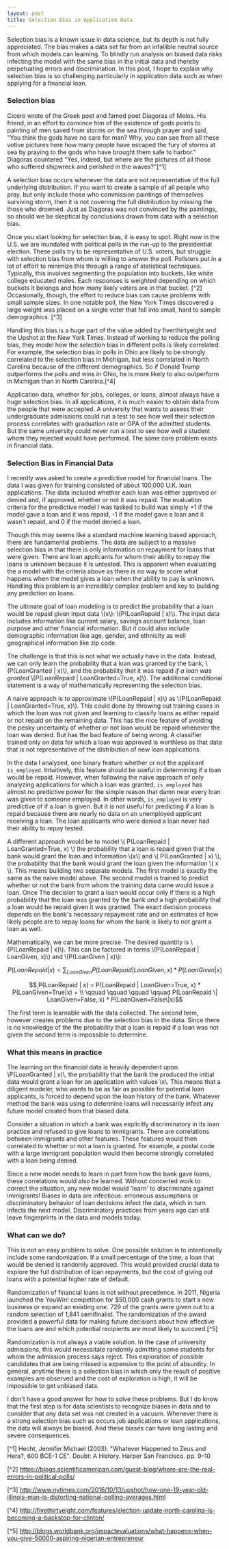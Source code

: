 ```yaml
---
layout: post
title: Selection Bias in Application Data
---
```



Selection bias is a known issue in data science, but its depth is not fully appreciated. The bias makes a data set far from an infallible neutral source from which models can learning. To blindly run analysis on biased data risks infecting the model with the same bias in the initial data and thereby perpetuating errors and discrimination. In this post, I hope to explain why selection bias is so challenging particularly in application data such as when applying for a financial loan.

### Selection bias
Cicero wrote of the Greek poet and famed poet Diagoras of Melos. His friend, in an effort to convince him of the existence of gods points to painting of men saved from storms on the sea through prayer and said, "You think the gods have no care for man? Why, you can see from all these votive pictures here how many people have escaped the fury of storms at sea by praying to the gods who have brought them safe to harbor."   Diagoras countered "Yes, indeed, but where are the pictures of all those who suffered shipwreck and perished in the waves?"[^1]

A selection bias occurs whenever the data are not representative of the full underlying distribution. If you want to create a sample of all people who pray, but only include those who commission paintings of themselves surviving storm, then it is  not covering the full distribution by missing the those who drowned. Just as Diagoras was not convinced by the paintings, so should we be skeptical by conclusions drawn from data with a selection bias.

Once you start looking for selection bias, it is easy to spot. Right now in the U.S. we are inundated with political polls in the run-up to the presidential election. These polls try to be representative of U.S. voters, but struggle with selection bias from whom is willing to answer the poll. Pollsters put in a lot of effort to minimize this through a range of statistical techniques. Typically, this involves segmenting the population into buckets, like white college educated males. Each responses is weighted depending on which buckets it belongs and how many likely voters are in that bucket. [^2] Occasionally, though, the effort to reduce bias can cause problems with small sample sizes. In one notable poll, the New York Times discovered a large weight was placed on a single voter that fell into small, hard to sample demographics. [^3]

Handling this bias is a huge part of the value added by fiverthirtyeight and the Upshot at the New York Times. Instead of working to reduce the polling bias, they model how the selection bias in different polls is likely correlated. For example, the selection bias in polls in Ohio are likely to be strongly correlated to the selection bias in Michigan, but less correlated in North Carolina because of the different demographics. So if Donald Trump outperforms the polls and wins in Ohio, he is more likely to also outperform in Michigan than in North Carolina.[^4]

Application data, whether for jobs, colleges, or loans, almost always have a huge selection bias. In all applications, it is much easier to obtain data from the people that were accepted. A university that wants to assess their undergraduate admissions could run a test to see how well their selection process correlates with graduation rate or GPA of the admitted students. But the same university could never run a test to see how well a student whom they rejected would have performed. The same core problem exists in financial data.

### Selection Bias in Financial Data
I recently was asked to create a predictive model for financial loans. The data I was given for training consisted of about 100,000 U.K. loan applications. The data included whether each loan was either approved or denied and, if approved, whether or not it was repaid. The evaluation criteria for the predictive model I was tasked to build was simply +1 if the model gave a loan and it was repaid, -1 if the model gave a loan and it wasn't repaid, and 0 if the model denied a loan.

Though this may seems like a standard machine learning based approach, there are fundamental problems. The data are subject to a massive selection bias in that there is only information on repayment for loans that were given. There are loan applicants for whom their ability to repay the loans is unknown because it is untested. This is apparent when evaluating the a model with the criteria above as there is no way to score what happens when the model gives a loan when the ability to pay is unknown. Handling this problem is an incredibly complex problem and key to building any prediction on loans.

The ultimate goal of loan modeling is to predict the probability that a loan would be repaid given input data \\(x\\): \\(P(LoanRepaid \| x)\\). The input data includes information like current salary, savings account balance, loan purpose and other financial information. But it could also include demographic information like age, gender, and ethnicity as well geographical information like zip code.

The challenge is that this is not what we actually have in the data. Instead, we can only learn the probability that a loan was granted by the bank, \\(P(LoanGranted \| x)\\), and the probability that it was repaid _if a loan was granted_ \\(P(LoanRepaid \| LoanGranted=True, x)\\). The additional conditional statement is a way of mathematically representing the selection bias.

A naive approach is to approximate \\(P(LoanRepaid \| x)\\) as \\(P(LoanRepaid \| LoanGranted=True, x)\\). This could done by throwing out training cases in which the loan was not given and learning to classify loans as either repaid or not repaid on the remaining data. This has the nice feature of avoiding the pesky uncertainty of whether or not loan would be repaid whenever the loan was denied. But has the bad feature of being wrong. A classifier trained only on data for which a loan was approved is worthless as that data that is not representative of the distribution of new loan applications.

In the data I analyzed, one binary feature whether or not the applicant `is_employed`. Intuitively, this feature should be useful in determining if a loan would be repaid. However, when following the naive approach of only analyzing applications for which a loan was granted, `is_employed` has almost no predictive power for the simple reason that damn near every loan was given to someone employed. In other words, `is_employed` is very predictive of if a loan is given. But it is not useful for predicting if a loan is repaid because there are nearly no data on an unemployed applicant receiving a loan. The loan applicants who were denied a loan never had their ability to repay tested.

A different approach would be to model \\( P(LoanRepaid \| LoanGranted=True, x) \\) the probability that a loan is repaid given that the bank would grant the loan and information \\(x\\) and \\( P(LoanGranted \| x) \\), the probability that the bank would grant the loan given the information \\( x \\). This means building two separate models. The first model is exactly the same as the naive model above. The second model is trained to predict whether or not the bank from whom the training data came would issue a loan. Once The decision to grant a loan would occur only if there is a high probability that the loan was granted by the bank _and_ a high probability that a loan would be repaid given it was granted. The exact decision process depends on the bank's necessary repayment rate and on estimates of how likely people are to repay loans for whom the bank is likely to not grant a loan as well.

Mathematically, we can be more precise. The desired quantity is \\(P(LoanRepaid \| x)\\). This can be factored in terms \\(P(LoanRepaid \| LoanGiven, x)\\) and \\(P(LoanGiven \| x)\\):

$$P(LoanRepaid | x) = \sum_{LoanGiven} P(LoanRepaid | LoanGiven, x) * P(LoanGiven | x)$$

$$˛P(LoanRepaid | x) =  P(LoanRepaid | LoanGiven=True, x) * P(LoanGiven=True|x) +  \\
\qquad \qquad \qquad \qquad
P(LoanRepaid \| LoanGiven=False, x) * P(LoanGiven=False\|x)$$

The first term is learnable with the data collected. The second term, however creates problems due to the selection bias in the data. Since there is no knowledge of the the probability that a loan is repaid if a loan was not given the second term is impossible to determine.

### What this means in practice

The learning  on the financial data is heavily dependent upon \\P(LoanGranted \| x)\\, the probability that the bank the produced the initial data would grant a loan for an application with values \\x\\. This means that a diligent modeler, who wants to be as fair as possible for potential loan applicants, is forced to depend upon the loan history of the bank. Whatever method the bank was using to determine loans will necessarily infect any future model created from that biased data.

Consider a situation in which a bank was explicitly discriminatory in its loan practice and refused to give loans to immigrants. There are correlations between immigrants and other features. These features would then correlated to whether or not a loan is granted. For example, a postal code with a large immigrant population would then become strongly correlated with a loan being denied.

Since a new model needs to learn in part from how the bank gave loans, these correlations would also be learned. Without concerted work to correct the situation, any new model would 'learn' to discriminate against immigrants! Biases in data are infectious: erroneous assumptions or discriminatory behavior of loan decisions infect the data, which in turn infects the next model. Discriminatory practices from years ago can still leave fingerprints in the data and models today.

### What can we do?

This is not an easy problem to solve. One possible solution is to intentionally include some randomization. If a small percentage of the time, a loan that would be denied is randomly approved. This would provided crucial data to explore the full distribution of loan repayments, but the cost of giving out loans with a potential higher rate of default.

Randomization of financial loans is not without precedence. In 2011, Nigeria launched the YouWin! competition for \$50,000 cash grants to start a new business or expand an existing one. 729 of the grants were given out to a random selection of 1,841 semifinalist. The randomization of the award provided a powerful data for making future decisions about how effective the loans are and which potential recipients are most likely to succeed.[^5]

 Randomization is not always a viable solution. In the case of university admissions, this would necessitate randomly admitting some students for whom the admission process says reject. This exploration of possible candidates that are being missed is expensive to the point of absurdity. In general, anytime there is a selection bias in which only the result of positive examples are observed and the cost of exploration is high, it will be impossible to get unbiased data.

 I don't have a good answer for how to solve these problems. But I do know that the first step is for data scientists to recognize biases in data and to consider that any data set was not created in a vacuum. Whenever there is a strong selection bias such as occurs job applications or loan applications, the data will always be biased. And these biases can have long lasting and severe consequences.



  [^1] Hecht, Jennifer Michael (2003). "Whatever Happened to Zeus and Hera?, 600 BCE-1 CE". Doubt: A History. Harper San Francisco. pp. 9–10

 [^2] https://blogs.scientificamerican.com/guest-blog/where-are-the-real-errors-in-political-polls/

 [^3]
 http://www.nytimes.com/2016/10/13/upshot/how-one-19-year-old-illinois-man-is-distorting-national-polling-averages.html


 [^4] http://fivethirtyeight.com/features/election-update-north-carolina-is-becoming-a-backstop-for-clinton/


 [^5]
 http://blogs.worldbank.org/impactevaluations/what-happens-when-you-give-50000-aspiring-nigerian-entrepreneur
